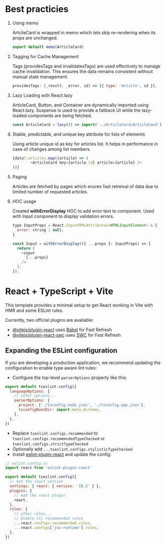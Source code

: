 # Best practicies

1. Using memo

    ArtcileCard is wrapped in memo which lets skip re-rendering when its props are unchanged.

    ```js
    export default memo(ArticleCard)
    ```

2. Tagging for Cache Management

    Tags (providesTags and invalidatesTags) are used effectively to manage cache invalidation. This ensures the data remains consistent without manual state management.

    ```js 
    providesTags: (_result, _error, id) => [{ type: 'Article', id }],
    ```

3. Lazy Loading with React.lazy

    ArticleCard, Button, and Container are dynamically imported using React.lazy.
    Suspense is used to provide a fallback UI while the lazy-loaded components are being fetched.

    ```js 
    const ArticleCard = lazy(() => import('../ArticleCard/ArticleCard'));
    ```

4. Stable, predictable, and unique key attribute for lists of elements

    Using article unique id as key for articles list. It helps in performance in case of changes among list members.
    
    ```js 
    {data?.articles.map((article) => (
            <ArticleCard key={article.id} article={article} />
    ))}
    ```

5. Paging

    Articles are fetched by pages which enures fast retreival of data due to limited number of requested articles.

6. HOC usage

    Created **withErrorDisplay** HOC to add error text to component. Used with Input component to display validation errors.

     
    ```js 
    type InputProps = React.InputHTMLAttributes<HTMLInputElement> & {
      error: string | null;
    }

    const Input = withErrorDisplay(({ ...props }: InputProps) => {
      return (
        <input
          {...props}
        />
      );
    });
    ``` 

# React + TypeScript + Vite

This template provides a minimal setup to get React working in Vite with HMR and some ESLint rules.

Currently, two official plugins are available:

- [@vitejs/plugin-react](https://github.com/vitejs/vite-plugin-react/blob/main/packages/plugin-react/README.md) uses [Babel](https://babeljs.io/) for Fast Refresh
- [@vitejs/plugin-react-swc](https://github.com/vitejs/vite-plugin-react-swc) uses [SWC](https://swc.rs/) for Fast Refresh

## Expanding the ESLint configuration

If you are developing a production application, we recommend updating the configuration to enable type aware lint rules:

- Configure the top-level `parserOptions` property like this:

```js
export default tseslint.config({
  languageOptions: {
    // other options...
    parserOptions: {
      project: ['./tsconfig.node.json', './tsconfig.app.json'],
      tsconfigRootDir: import.meta.dirname,
    },
  },
})
```

- Replace `tseslint.configs.recommended` to `tseslint.configs.recommendedTypeChecked` or `tseslint.configs.strictTypeChecked`
- Optionally add `...tseslint.configs.stylisticTypeChecked`
- Install [eslint-plugin-react](https://github.com/jsx-eslint/eslint-plugin-react) and update the config:

```js
// eslint.config.js
import react from 'eslint-plugin-react'

export default tseslint.config({
  // Set the react version
  settings: { react: { version: '18.3' } },
  plugins: {
    // Add the react plugin
    react,
  },
  rules: {
    // other rules...
    // Enable its recommended rules
    ...react.configs.recommended.rules,
    ...react.configs['jsx-runtime'].rules,
  },
})
```
